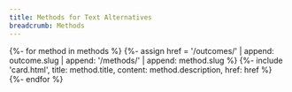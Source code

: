 ```yaml
---
title: Methods for Text Alternatives
breadcrumb: Methods
---
```


{%- for method in methods %}
  {%- assign href = '/outcomes/' | append: outcome.slug | append: '/methods/' | append: method.slug %}
  {%-
    include 'card.html',
    title: method.title,
    content: method.description,
    href: href
  %}
{%- endfor %}
